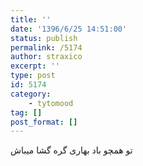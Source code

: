 ```yaml
---
title: ''
date: '1396/6/25 14:51:00'
status: publish
permalink: /5174
author: straxico
excerpt: ''
type: post
id: 5174
category:
    - tytomood
tag: []
post_format: []
---
```

تو همچو باد بهاری گره گشا میباش